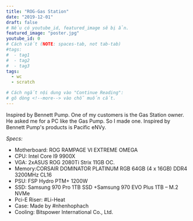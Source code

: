 ```yaml
---
title: "ROG-Gas Station"
date: "2019-12-01"
draft: false
# Nếu có youtube_id, featured_image sẽ bị ẩn.
featured_image: "poster.jpg"
youtube_id: 0
# Cách viết (NOTE: spaces-tab, not tab-tab)
#tags:
#  - tag1
#  - tag2
#  - tag3
tags:
  - wc
  - scratch

# Cách ngắt nội dung vào "Continue Reading":
# gõ dòng <!--more--> vào chỗ muốn cắt.
---
```


Inspired by Bennett Pump. One of my customers is the Gas Station owner. He asked me for a PC like the Gas Pump. So I made one. Inspired by Bennett Pump's products is Pacific eNVy.
<!--more-->

*Specs:*
- Motherboard: ROG RAMPAGE VI EXTREME OMEGA
- CPU: Intel Core I9 9900X
- VGA: 2xASUS ROG 2080Ti Strix 11GB OC.
- Memory:CORSAIR DOMINATOR PLATINUM RGB 64GB (4 x 16GB) DDR4 3200MHz CL16
- PSU: FSP Hydro PTM+ 1200W
- SSD: Samsung 970 Pro 1TB SSD +Samsung 970 EVO Plus 1TB – M.2 NVMe
- Pci-E Riser: #Li-Heat
- Case: Made by #nhenhophach
- Cooling: Bitspower International Co., Ltd.